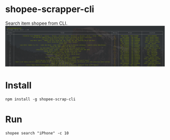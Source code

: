 # shopee-scrapper-cli
Search item shopee from CLI.
![](./result.png)

# Install
```
npm install -g shopee-scrap-cli
```

# Run
```
shopee search "iPhone" -c 10
```